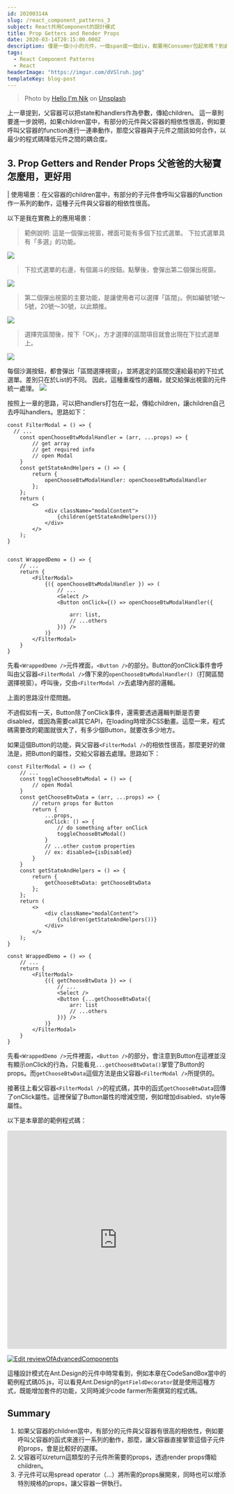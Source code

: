 ```yaml
---
id: 20200314A
slug: /react_component_patterns_3
subject: React共用Component的設計模式
title: Prop Getters and Render Props
date: 2020-03-14T20:15:00.000Z
description: 僅是一個小小的元件，一個span或一個div，都要用Consumer包起來嗎？到處建立Context會不會很難管理？因此，以function作為children（Function as children），是個更有彈性的選擇
tags:
  - React Component Patterns
  - React
headerImage: "https://imgur.com/dVSlruh.jpg"
templateKey: blog-post
---
```

> Photo by <a href="https://unsplash.com/@helloimnik?utm_source=unsplash&utm_medium=referral&utm_content=creditCopyText">Hello I'm Nik</a> on <a href="https://unsplash.com/s/photos/lego?utm_source=unsplash&utm_medium=referral&utm_content=creditCopyText">Unsplash</a>

上一章提到，父容器可以把state和handlers作為參數，傳給children。
這一章則要進一步說明，如果children當中，有部分的元件與父容器的相依性很高，例如要呼叫父容器的function進行一連串動作，那麼父容器與子元件之間該如何合作，以最少的程式碼降低元件之間的耦合度。

## 3. Prop Getters and Render Props 父爸爸的大秘寶怎麼用，更好用
| 使用場景：在父容器的children當中，有部分的子元件會呼叫父容器的function作一系列的動作，這種子元件與父容器的相依性很高。

以下是我在實務上的應用場景：

> 範例說明:
> 這是一個彈出視窗，裡面可能有多個下拉式選單。
> 下拉式選單具有「多選」的功能。

![](https://i.imgur.com/tJUn2kU.png)

> 下拉式選單的右邊，有個漏斗的按鈕。點擊後，會彈出第二個彈出視窗。

![](https://i.imgur.com/U5J51QN.png)

> 第二個彈出視窗的主要功能，是讓使用者可以選擇「區間」。例如編號1號～5號，20號～30號，以此類推。

![](https://i.imgur.com/Nb3ywVg.png)

> 選擇完區間後，按下「OK」，方才選擇的區間項目就會出現在下拉式選單上。

![](https://i.imgur.com/6dy7Zoj.png)

每個沙漏按鈕，都會彈出「區間選擇視窗」，並將選定的區間交還給最初的下拉式選單。差別只在於List的不同。
因此，這種重複性的邏輯，就交給彈出視窗的元件統一處理。
![](https://i.imgur.com/jwms5Dp.png)

按照上一章的思路，<FilterModal />可以把handlers打包在一起，傳給children，讓children自己去呼叫handlers。思路如下：

```jsx{10,27,30}
const FilterModal = () => {
  // ...
	const openChooseBtwModalHandler = (arr, ...props) => {
		// get array
		// get required info
		// open Modal
	}
	const getStateAndHelpers = () => {
		return {
			openChooseBtwModalHandler: openChooseBtwModalHandler
		};
	};
	return (
		<>
			<div className="modalContent">
				{children(getStateAndHelpers())}
			</div>
		</>
	);
}

 
const WrappedDemo = () => {
	// ...
	return {
		<FilterModal>
			{({ openChooseBtwModalHandler }) => (       
				// ...
				<Select />
				<Button onClick={() => openChooseBtwModalHandler({
					
					arr: list,
					// ...others
				})} />
			)}
		</FilterModal>
	}
}
```
先看`<WrappedDemo />`元件裡面，`<Button />`的部分。Button的onClick事件會呼叫由父容器`<FilterModal />`傳下來的`openChooseBtwModalHandler()`（打開區間選擇視窗）。呼叫後，交由`<FilterModal />`去處理內部的邏輯。

上面的思路沒什麼問題。

不過假如有一天，Button除了onClick事件，還需要透過邏輯判斷是否要disabled，或因為需要call其它API，在loading時增添CSS動畫。這麼一來，程式碼需要改的範圍就很大了，有多少個Button，就要改多少地方。

如果這個Button的功能，與父容器`<FilterModal />`的相依性很高，那麼更好的做法是，把Button的屬性，交給父容器去處理。思路如下：
```jsx{6,8-16,36,39-42}
const FilterModal = () => {
	// ...
	const toggleChooseBtwModal = () => {
		// open Modal
	}
	const getChooseBtwData = (arr, ...props) => {
		// return props for Button
		return {
			...props,
			onClick: () => {
				// do something after onClick
				toggleChooseBtwModal()
			}
			// ...other custom properties
			// ex: disabled={isDisabled}
		}
	}
	const getStateAndHelpers = () => {
		return {
			getChooseBtwData: getChooseBtwData
		};
	};
	return (
		<>
			<div className="modalContent">
				{children(getStateAndHelpers())}
			</div>
		</>
	);
}

const WrappedDemo = () => {
	// ...
	return {
		<FilterModal>
			{({ getChooseBtwData }) => (       
				// ...
				<Select />
				<Button {...getChooseBtwData({
					arr: list
					// ...others
				})} />
			)}
		</FilterModal>
	}
}
```
先看`<WrappedDemo />`元件裡面，`<Button />`的部分，會注意到Button在這裡並沒有顯示onClick的行為，只能看見`...getChooseBtwData()`掌管了Button的props。而`getChooseBtwData`這個方法是由父容器`<FilterModal />`所提供的。

接著往上看父容器`<FilterModal />`的程式碼，其中的函式`getChooseBtwData`回傳了onClick屬性。這裡保留了Button屬性的增減空間，例如增加disabled、style等屬性。

以下是本章節的範例程式碼：
<iframe src="https://codesandbox.io/embed/reviewofadvancedcomponents-flyrb?fontsize=14&hidenavigation=1&initialpath=%2Frender_props%2F02&module=%2Fsrc%2Fexamples%2F05.js&theme=dark"
	style="width:100%; height:500px; border:0; border-radius: 4px; overflow:hidden;"
	title="reviewOfAdvancedComponents"
	allow="accelerometer; ambient-light-sensor; camera; encrypted-media; geolocation; gyroscope; hid; microphone; midi; payment; usb; vr; xr-spatial-tracking"
	sandbox="allow-forms allow-modals allow-popups allow-presentation allow-same-origin allow-scripts"
></iframe>

[![Edit reviewOfAdvancedComponents](https://codesandbox.io/static/img/play-codesandbox.svg)](https://codesandbox.io/s/reviewofadvancedcomponents-flyrb?fontsize=14&hidenavigation=1&initialpath=%2Frender_props%2F02&module=%2Fsrc%2Fexamples%2F05.js&theme=dark)

這種設計模式在Ant.Design的元件中時常看到，例如本章在CodeSandBox當中的範例程式碼05.js，可以看見Ant.Design的`getFieldDecorator`就是使用這種方式，既能增加套件的功能，又同時減少code farmer所需撰寫的程式碼。

## Summary
1. 如果父容器的children當中，有部分的元件與父容器有很高的相依性，例如要呼叫父容器的函式來進行一系列的動作，那麼，讓父容器直接掌管這個子元件的props，會是比較好的選擇。
2. 父容器可以return這類型的子元件所需要的props，透過render props傳給children。
3. 子元件可以用spread operator（...）將所需的props展開來，同時也可以增添特別規格的props，讓父容器一併執行。
